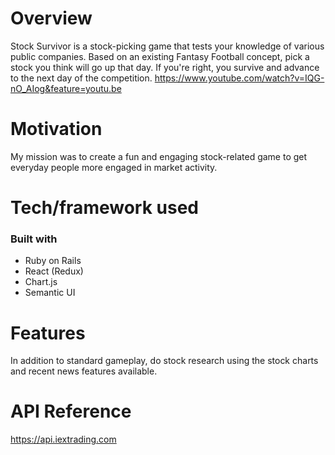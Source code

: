 # Overview
Stock Survivor is a stock-picking game that tests your knowledge of various public companies. Based on an existing Fantasy Football concept, pick a stock you think will go up that day. If you're right, you survive and advance to the next day of the competition.
https://www.youtube.com/watch?v=IQG-nO_AIog&feature=youtu.be

# Motivation
My mission was to create a fun and engaging stock-related game to get everyday people more engaged in market activity.

# Tech/framework used

### Built with
  * Ruby on Rails
  * React (Redux)
  * Chart.js
  * Semantic UI

# Features
In addition to standard gameplay, do stock research using the stock charts and recent news features available.

# API Reference
https://api.iextrading.com
